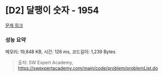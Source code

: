 # [D2] 달팽이 숫자 - 1954 

[문제 링크](https://swexpertacademy.com/main/code/problem/problemDetail.do?contestProbId=AV5PobmqAPoDFAUq) 

### 성능 요약

메모리: 19,848 KB, 시간: 126 ms, 코드길이: 1,239 Bytes



> 출처: SW Expert Academy, https://swexpertacademy.com/main/code/problem/problemList.do